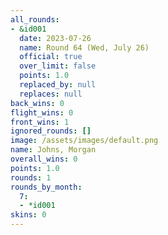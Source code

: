 ```yaml
---
all_rounds:
- &id001
  date: 2023-07-26
  name: Round 64 (Wed, July 26)
  official: true
  over_limit: false
  points: 1.0
  replaced_by: null
  replaces: null
back_wins: 0
flight_wins: 0
front_wins: 1
ignored_rounds: []
image: /assets/images/default.png
name: Johns, Morgan
overall_wins: 0
points: 1.0
rounds: 1
rounds_by_month:
  7:
  - *id001
skins: 0
---
```

